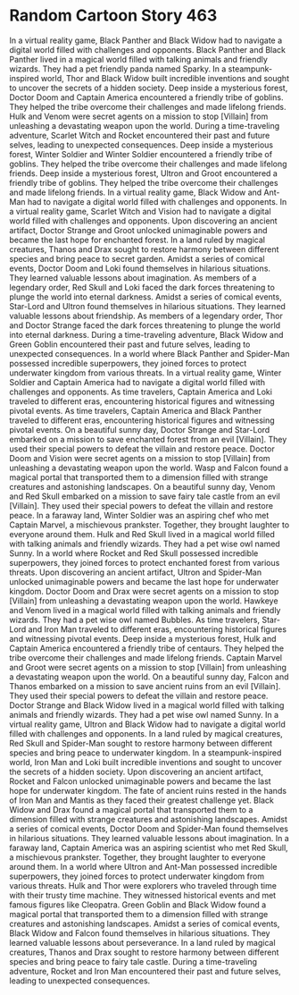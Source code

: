 # Random Cartoon Story 463

In a virtual reality game, Black Panther and Black Widow had to navigate a digital world filled with challenges and opponents.
Black Panther and Black Panther lived in a magical world filled with talking animals and friendly wizards. They had a pet friendly panda named Sparky.
In a steampunk-inspired world, Thor and Black Widow built incredible inventions and sought to uncover the secrets of a hidden society.
Deep inside a mysterious forest, Doctor Doom and Captain America encountered a friendly tribe of goblins. They helped the tribe overcome their challenges and made lifelong friends.
Hulk and Venom were secret agents on a mission to stop [Villain] from unleashing a devastating weapon upon the world.
During a time-traveling adventure, Scarlet Witch and Rocket encountered their past and future selves, leading to unexpected consequences.
Deep inside a mysterious forest, Winter Soldier and Winter Soldier encountered a friendly tribe of goblins. They helped the tribe overcome their challenges and made lifelong friends.
Deep inside a mysterious forest, Ultron and Groot encountered a friendly tribe of goblins. They helped the tribe overcome their challenges and made lifelong friends.
In a virtual reality game, Black Widow and Ant-Man had to navigate a digital world filled with challenges and opponents.
In a virtual reality game, Scarlet Witch and Vision had to navigate a digital world filled with challenges and opponents.
Upon discovering an ancient artifact, Doctor Strange and Groot unlocked unimaginable powers and became the last hope for enchanted forest.
In a land ruled by magical creatures, Thanos and Drax sought to restore harmony between different species and bring peace to secret garden.
Amidst a series of comical events, Doctor Doom and Loki found themselves in hilarious situations. They learned valuable lessons about imagination.
As members of a legendary order, Red Skull and Loki faced the dark forces threatening to plunge the world into eternal darkness.
Amidst a series of comical events, Star-Lord and Ultron found themselves in hilarious situations. They learned valuable lessons about friendship.
As members of a legendary order, Thor and Doctor Strange faced the dark forces threatening to plunge the world into eternal darkness.
During a time-traveling adventure, Black Widow and Green Goblin encountered their past and future selves, leading to unexpected consequences.
In a world where Black Panther and Spider-Man possessed incredible superpowers, they joined forces to protect underwater kingdom from various threats.
In a virtual reality game, Winter Soldier and Captain America had to navigate a digital world filled with challenges and opponents.
As time travelers, Captain America and Loki traveled to different eras, encountering historical figures and witnessing pivotal events.
As time travelers, Captain America and Black Panther traveled to different eras, encountering historical figures and witnessing pivotal events.
On a beautiful sunny day, Doctor Strange and Star-Lord embarked on a mission to save enchanted forest from an evil [Villain]. They used their special powers to defeat the villain and restore peace.
Doctor Doom and Vision were secret agents on a mission to stop [Villain] from unleashing a devastating weapon upon the world.
Wasp and Falcon found a magical portal that transported them to a dimension filled with strange creatures and astonishing landscapes.
On a beautiful sunny day, Venom and Red Skull embarked on a mission to save fairy tale castle from an evil [Villain]. They used their special powers to defeat the villain and restore peace.
In a faraway land, Winter Soldier was an aspiring chef who met Captain Marvel, a mischievous prankster. Together, they brought laughter to everyone around them.
Hulk and Red Skull lived in a magical world filled with talking animals and friendly wizards. They had a pet wise owl named Sunny.
In a world where Rocket and Red Skull possessed incredible superpowers, they joined forces to protect enchanted forest from various threats.
Upon discovering an ancient artifact, Ultron and Spider-Man unlocked unimaginable powers and became the last hope for underwater kingdom.
Doctor Doom and Drax were secret agents on a mission to stop [Villain] from unleashing a devastating weapon upon the world.
Hawkeye and Venom lived in a magical world filled with talking animals and friendly wizards. They had a pet wise owl named Bubbles.
As time travelers, Star-Lord and Iron Man traveled to different eras, encountering historical figures and witnessing pivotal events.
Deep inside a mysterious forest, Hulk and Captain America encountered a friendly tribe of centaurs. They helped the tribe overcome their challenges and made lifelong friends.
Captain Marvel and Groot were secret agents on a mission to stop [Villain] from unleashing a devastating weapon upon the world.
On a beautiful sunny day, Falcon and Thanos embarked on a mission to save ancient ruins from an evil [Villain]. They used their special powers to defeat the villain and restore peace.
Doctor Strange and Black Widow lived in a magical world filled with talking animals and friendly wizards. They had a pet wise owl named Sunny.
In a virtual reality game, Ultron and Black Widow had to navigate a digital world filled with challenges and opponents.
In a land ruled by magical creatures, Red Skull and Spider-Man sought to restore harmony between different species and bring peace to underwater kingdom.
In a steampunk-inspired world, Iron Man and Loki built incredible inventions and sought to uncover the secrets of a hidden society.
Upon discovering an ancient artifact, Rocket and Falcon unlocked unimaginable powers and became the last hope for underwater kingdom.
The fate of ancient ruins rested in the hands of Iron Man and Mantis as they faced their greatest challenge yet.
Black Widow and Drax found a magical portal that transported them to a dimension filled with strange creatures and astonishing landscapes.
Amidst a series of comical events, Doctor Doom and Spider-Man found themselves in hilarious situations. They learned valuable lessons about imagination.
In a faraway land, Captain America was an aspiring scientist who met Red Skull, a mischievous prankster. Together, they brought laughter to everyone around them.
In a world where Ultron and Ant-Man possessed incredible superpowers, they joined forces to protect underwater kingdom from various threats.
Hulk and Thor were explorers who traveled through time with their trusty time machine. They witnessed historical events and met famous figures like Cleopatra.
Green Goblin and Black Widow found a magical portal that transported them to a dimension filled with strange creatures and astonishing landscapes.
Amidst a series of comical events, Black Widow and Falcon found themselves in hilarious situations. They learned valuable lessons about perseverance.
In a land ruled by magical creatures, Thanos and Drax sought to restore harmony between different species and bring peace to fairy tale castle.
During a time-traveling adventure, Rocket and Iron Man encountered their past and future selves, leading to unexpected consequences.